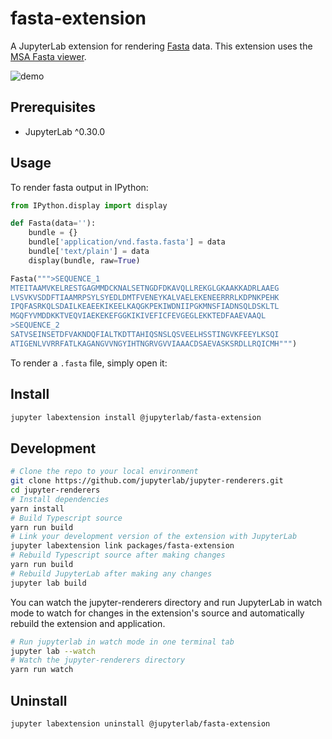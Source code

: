 # fasta-extension

A JupyterLab extension for rendering
[Fasta](https://en.wikipedia.org/wiki/FASTA_format) data. This extension uses the
[MSA Fasta viewer](http://msa.biojs.net/).

![demo](http://g.recordit.co/temizjae9X.gif)

## Prerequisites

* JupyterLab ^0.30.0

## Usage

To render fasta output in IPython:

```python
from IPython.display import display

def Fasta(data=''):
    bundle = {}
    bundle['application/vnd.fasta.fasta'] = data
    bundle['text/plain'] = data
    display(bundle, raw=True)    

Fasta(""">SEQUENCE_1
MTEITAAMVKELRESTGAGMMDCKNALSETNGDFDKAVQLLREKGLGKAAKKADRLAAEG
LVSVKVSDDFTIAAMRPSYLSYEDLDMTFVENEYKALVAELEKENEERRRLKDPNKPEHK
IPQFASRKQLSDAILKEAEEKIKEELKAQGKPEKIWDNIIPGKMNSFIADNSQLDSKLTL
MGQFYVMDDKKTVEQVIAEKEKEFGGKIKIVEFICFEVGEGLEKKTEDFAAEVAAQL
>SEQUENCE_2
SATVSEINSETDFVAKNDQFIALTKDTTAHIQSNSLQSVEELHSSTINGVKFEEYLKSQI
ATIGENLVVRRFATLKAGANGVVNGYIHTNGRVGVVIAAACDSAEVASKSRDLLRQICMH""")
```

To render a `.fasta` file, simply open it:

## Install

```bash
jupyter labextension install @jupyterlab/fasta-extension
```

## Development

```bash
# Clone the repo to your local environment
git clone https://github.com/jupyterlab/jupyter-renderers.git
cd jupyter-renderers
# Install dependencies
yarn install
# Build Typescript source
yarn run build
# Link your development version of the extension with JupyterLab
jupyter labextension link packages/fasta-extension
# Rebuild Typescript source after making changes
yarn run build
# Rebuild JupyterLab after making any changes
jupyter lab build
```

You can watch the jupyter-renderers directory and run JupyterLab in watch mode to watch for changes in the extension's source and automatically rebuild the extension and application.

```bash
# Run jupyterlab in watch mode in one terminal tab
jupyter lab --watch
# Watch the jupyter-renderers directory
yarn run watch
```

## Uninstall

```bash
jupyter labextension uninstall @jupyterlab/fasta-extension
```
